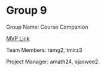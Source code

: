 # Group 9
Group Name: Course Companion

[MVP Link](http://cs196.cs.illinois.edu](https://docs.google.com/document/d/1oL0ANl4Q-5BAeZGzdEk_cK8hECs1PszjHAsLGfbEgCk/edit?usp=sharing)https://docs.google.com/document/d/1oL0ANl4Q-5BAeZGzdEk_cK8hECs1PszjHAsLGfbEgCk/edit?usp=sharing)

Team Members: ramg2, tmirz3

Project Manager: amath24, ojaswee2
